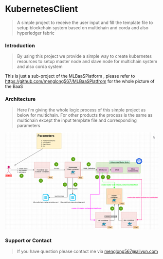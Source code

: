 # KubernetesClient
> A simple project to receive the user input and fill the template file to setup blockchain system based on multichain and corda and also hyperledger fabric

### Introduction
> By using this project we provide a simple way to create kubernetes resources to setup master node and slave node for multichain system and also corda system

This is just a sub-project of the MLBaaSPlatform , please refer to https://github.com/menglong567/MLBaaSPlatfrom for the whole picture of the BaaS

### Architecture
> Here i'm giving the whole logic process of this simple project as below for multichain.
>For other products the process is the same as multichain except the input template file and corresponding parameters

![avatar](img/arch.png)

### Support or Contact
> If you have question please contact me via menglong567@aliyun.com
